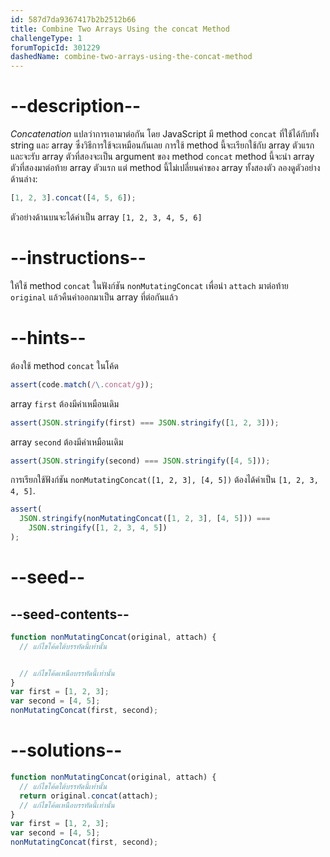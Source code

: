 ```yaml
---
id: 587d7da9367417b2b2512b66
title: Combine Two Arrays Using the concat Method
challengeType: 1
forumTopicId: 301229
dashedName: combine-two-arrays-using-the-concat-method
---
```


# --description--

<dfn>Concatenation</dfn> แปลว่าการเอามาต่อกัน 
โดย JavaScript มี method `concat` ที่ใช้ได้กับทั้ง string และ array ซึ่งวิธีการใช้จะเหมือนกันเลย 
การใช้ method นี้จะเรียกใช้กับ array ตัวแรก และจะรับ array ตัวที่สองจะเป็น argument ของ method `concat` 
method นี้จะนำ array ตัวที่สองมาต่อท้าย array ตัวแรก แต่ method นี้ไม่เปลี่ยนค่าของ array ทั้งสองตัว ลองดูตัวอย่างด้านล่าง:

```js
[1, 2, 3].concat([4, 5, 6]);
```

ตัวอย่างด้านบนจะได้ค่าเป็น array `[1, 2, 3, 4, 5, 6]`

# --instructions--

ให้ใช้ method `concat` ในฟังก์ชัน `nonMutatingConcat` เพื่อนำ `attach` มาต่อท้าย `original` แล้วคืนค่าออกมาเป็น array ที่ต่อกันแล้ว

# --hints--

ต้องใช้ method `concat` ในโค้ด

```js
assert(code.match(/\.concat/g));
```

array `first` ต้องมีค่าเหมือนเดิม

```js
assert(JSON.stringify(first) === JSON.stringify([1, 2, 3]));
```

array `second` ต้องมีค่าเหมือนเดิม

```js
assert(JSON.stringify(second) === JSON.stringify([4, 5]));
```

การเรียกใช้ฟังก์ชัน `nonMutatingConcat([1, 2, 3], [4, 5])` ต้องได้ค่าเป็น `[1, 2, 3, 4, 5]`.

```js
assert(
  JSON.stringify(nonMutatingConcat([1, 2, 3], [4, 5])) ===
    JSON.stringify([1, 2, 3, 4, 5])
);
```

# --seed--

## --seed-contents--

```js
function nonMutatingConcat(original, attach) {
  // แก้ไขโค้ดใต้บรรทัดนี้เท่านั้น


  // แก้ไขโค้ดเหนือบรรทัดนี้เท่านั้น
}
var first = [1, 2, 3];
var second = [4, 5];
nonMutatingConcat(first, second);
```

# --solutions--

```js
function nonMutatingConcat(original, attach) {
  // แก้ไขโค้ดใต้บรรทัดนี้เท่านั้น
  return original.concat(attach);
  // แก้ไขโค้ดเหนือบรรทัดนี้เท่านั้น
}
var first = [1, 2, 3];
var second = [4, 5];
nonMutatingConcat(first, second);
```
